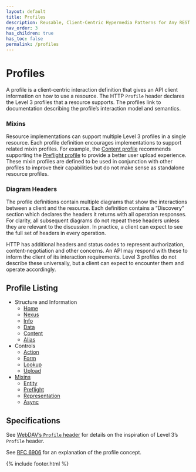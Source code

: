 ```yaml
---
layout: default
title: Profiles
description: Reusable, Client-Centric Hypermedia Patterns for Any REST API
nav_order: 3
has_children: true
has_toc: false
permalink: /profiles
---
```

# Profiles

A profile is a client-centric interaction definition that gives an API client information on how to use a resource. The HTTP `Profile` header declares the Level 3 profiles that a resource supports. The profiles link to documentation describing the profile’s interaction model and semantics.

### Mixins
Resource implementations can support multiple Level 3 profiles in a single resource. Each profile definition encourages implementations to support related mixin profiles. For example, the [Content profile](content.md) recommends supporting the [Preflight profile](preflight.md) to provide a better user upload experience. These mixin profiles are defined to be used in conjunction with other profiles to improve their capabilities but do not make sense as standalone resource profiles.

### Diagram Headers

The profile definitions contain multiple diagrams that show the interactions between a client and the resource. Each definition contains a “Discovery” section which declares the headers it returns with all operation responses. For clarity, all subsequent diagrams do not repeat these headers unless they are relevant to the discussion. In practice, a client can expect to see the full set of headers in every operation.

HTTP has additional headers and status codes to represent authorization, content-negotiation and other concerns. An API may respond with these to inform the client of its interaction requirements. Level 3 profiles do not describe these universally, but a client can expect to encounter them and operate accordingly.

## Profile Listing

- Structure and Information
  - [Home](home.md)
  - [Nexus](nexus.md)
  - [Info](info.md)
  - [Data](data.md)
  - [Content](content.md)
  - [Alias](alias.md)
- Controls
  - [Action](action.md)
  - [Form](form.md)
  - [Lookup](lookup.md)
  - [Upload](upload.md)
- [Mixins](mixins.md)
  - [Entity](entity.md)
  - [Preflight](preflight.md)
  - [Representation](representation.md)
  - [Async](async.md)

## Specifications

See [WebDAV’s `Profile` header](https://www.greenbytes.de/tech/webdav/draft-nottingham-http-link-header-00.html#rfc.section.4) for details on the inspiration of Level 3’s `Profile` header.

See [RFC 6906](https://tools.ietf.org/html/rfc6906) for an explanation of the profile concept.

{% include footer.html %}
